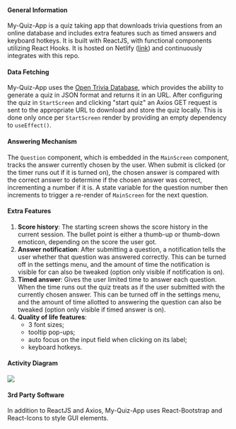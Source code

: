 #### General Information

My-Quiz-App is a quiz taking app that downloads trivia questions from an online database and includes extra features such as timed answers and keyboard hotkeys. It is built with ReactJS, with functional components utilizing React Hooks. It is hosted on Netlify ([link](my-quiz-app-by-mingrui.netlify.app)) and continuously integrates with this repo.

#### Data Fetching

My-Quiz-App uses the [Open Trivia Database](https://opentdb.com), which provides the ability to generate a quiz in JSON format and returns it in an URL. After configuring the quiz in `StartScreen` and clicking "start quiz" an Axios GET request is sent to the appropriate URL to download and store the quiz locally. This is done  only once per `StartScreen` render by providing an empty dependency to `useEffect()`.

#### Answering Mechanism 

The `Question` component, which is embedded in the `MainScreen` component, tracks the answer currently chosen by the user. When submit is clicked (or the timer runs out if it is turned on), the chosen answer is compared with the correct answer to determine if the chosen answer was correct, incrementing a number if it is. A state variable for the question number then increments to trigger a re-render of `MainScreen` for the next question.

#### Extra Features

1. **Score history**: The starting screen shows the score history in the current session. The bullet point is either a thumb-up or thumb-down emoticon, depending on the score the user got.
2. **Answer notification**: After submitting a question, a notification tells the user whether that question was answered correctly. This can be turned off in the settings menu, and the amount of time the notification is visible for can also be tweaked (option only visible if notification is on). 
3. **Timed answer**: Gives the user limited time to answer each question. When the time runs out the quiz treats as if the user submitted with the currently chosen answer. This can be turned off in the settings menu, and the amount of time allotted to answering the question can also be tweaked (option only visible if timed answer is on).
4. **Quality of life features**: 
   * 3 font sizes; 
   * tooltip pop-ups; 
   * auto focus on the input field when clicking on its label; 
   * keyboard hotkeys.

#### Activity Diagram
![](https://imgur.com/TbQsC0c.jpg)

#### 3rd Party Software
In addition to ReactJS and Axios, My-Quiz-App uses React-Bootstrap and React-Icons to style GUI elements.
